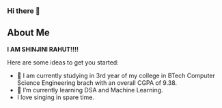 ### Hi there 👋
## About Me

**I AM SHINJINI RAHUT!!!!**

Here are some ideas to get you started:

- 🔭 I am currently studying in 3rd year of my college in BTech Computer Science Engineering brach with an overall CGPA of 9.38.
- 🌱 I’m currently learning DSA and Machine Learning.
- I love singing in spare time.
